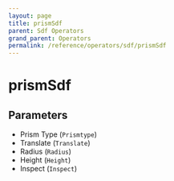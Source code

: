 ```yaml
---
layout: page
title: prismSdf
parent: Sdf Operators
grand_parent: Operators
permalink: /reference/operators/sdf/prismSdf
---
```


# prismSdf

## Parameters

* Prism Type (`Prismtype`)
* Translate (`Translate`)
* Radius (`Radius`)
* Height (`Height`)
* Inspect (`Inspect`)
